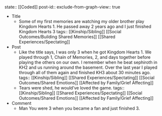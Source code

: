state:: [[Coded]]
post-id::
exclude-from-graph-view:: true

- Title
  - Some of my first memories are watching my older brother play Kingdom Hearts 1. He passed away 2 years ago and I just finished Kingdom Hearts 3
    tags:: [[Kinship/Sibling]] [[Social Outcomes/Building Shared Memories]] [[Shared Experiences/Spectating]]
- Post
  - Like the title says, I was only 3 when he got Kingdom Hearts 1. We played through 1, Chain of Memories, 2, and days together before playing the others on our own. I remember when he beat sephiroth in KH2 and us running around the basement. Over the last year I played through all of them again and finished KH3 about 30 minutes ago.
    tags:: [[Kinship/Sibling]] [[Shared Experiences/Spectating]] [[Social Outcomes/Shared Emotions]] [[Affected by Family/Grief Affecting]]
  - Tears were shed, he would’ve loved the game.
    tags:: [[Kinship/Sibling]] [[Shared Experiences/Spectating]] [[Social Outcomes/Shared Emotions]] [[Affected by Family/Grief Affecting]]
- Comment
  - Man
    You were 3 when you became a fan and just finished 3.
